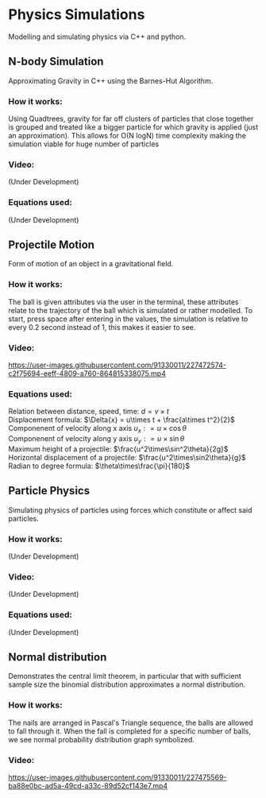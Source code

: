 # Physics Simulations
Modelling and simulating physics via C++ and python.


## N-body Simulation 
Approximating Gravity in C++ using the Barnes-Hut Algorithm. 

### How it works:
Using Quadtrees, gravity for far off clusters of particles that close together is grouped and treated like a bigger particle for which gravity is applied (just an approximation). This allows for O(N logN) time complexity making the simulation viable for huge number of particles

### Video:
(Under Development)

### Equations used:
(Under Development)


## Projectile Motion
Form of motion of an object in a gravitational field.

### How it works:
The ball is given attributes via the user in the terminal, these attributes relate to the trajectory of the ball which is simulated or rather modelled. To start, press space after entering in the values, the simulation is relative to every 0.2 second instead of 1, this makes it easier to see.

### Video:
https://user-images.githubusercontent.com/91330011/227472574-c2f75694-eeff-4809-a760-864815338075.mp4

### Equations used:
Relation between distance, speed, time: $d = {v}\times{t}$  
Displacement formula: $\Delta{x} = u\times t + \frac{a\times t^2}{2}$  
Componenent of velocity along x axis $u_x: = u\times\cos\theta$  
Componenent of velocity along y axis $u_y: = u\times\sin\theta$  
Maximum height of a projectile: $\frac{u^2\times\sin^2\theta}{2g}$  
Horizontal displacement of a projectile: $\frac{u^2\times\sin2\theta}{g}$  
Radian to degree formula: $\theta\times\frac{\pi}{180}$


## Particle Physics
Simulating physics of particles using forces which constitute or affect said particles.

### How it works:
(Under Development)

### Video:
(Under Development)

### Equations used:
(Under Development)


## Normal distribution
Demonstrates the central limit theorem, in particular that with sufficient sample size the binomial distribution approximates a normal distribution.

### How it works: 
The nails are arranged in Pascal's Triangle sequence, the balls are allowed to fall through it. When the fall is completed for a specific number of balls, we see normal probability distribution graph symbolized. 

### Video:
https://user-images.githubusercontent.com/91330011/227475569-ba88e0bc-ad5a-49cd-a33c-89d52cf143e7.mp4